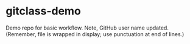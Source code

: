 # gitclass-demo
Demo repo for basic workflow.
Note, GitHub user name updated.
(Remember, file is wrapped in display; use punctuation at end of lines.)
